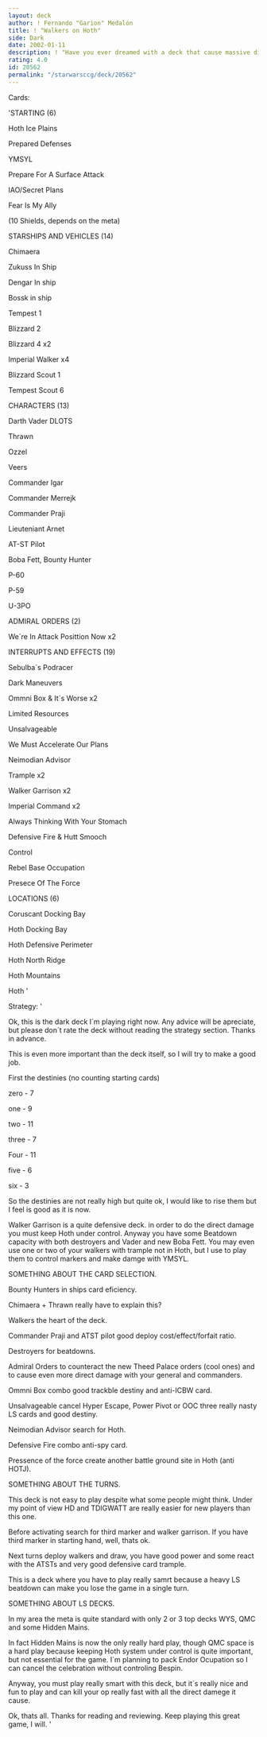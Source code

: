 ```yaml
---
layout: deck
author: ! Fernando "Garion" Medalón
title: ! "Walkers on Hoth"
side: Dark
date: 2002-01-11
description: ! "Have you ever dreamed with a deck that cause massive direct damage and good drains?. Well, then this is your deck."
rating: 4.0
id: 20562
permalink: "/starwarsccg/deck/20562"
---
```

Cards: 

'STARTING (6)

Hoth Ice Plains

Prepared Defenses

YMSYL

Prepare For A Surface Attack

IAO/Secret Plans

Fear Is My Ally

(10 Shields, depends on the meta)


STARSHIPS AND VEHICLES (14)

Chimaera

Zukuss In Ship

Dengar In ship

Bossk in ship

Tempest 1

Blizzard 2

Blizzard 4 x2

Imperial Walker x4

Blizzard Scout 1

Tempest Scout 6


CHARACTERS (13)

Darth Vader DLOTS

Thrawn

Ozzel

Veers

Commander Igar

Commander Merrejk

Commander Praji

Lieuteniant Arnet

AT-ST Pilot

Boba Fett, Bounty Hunter

P-60

P-59

U-3PO


ADMIRAL ORDERS (2)

We´re In Attack Posittion Now x2


INTERRUPTS AND EFFECTS (19)

Sebulba´s Podracer

Dark Maneuvers

Ommni Box & It´s Worse x2

Limited Resources

Unsalvageable

We Must Accelerate Our Plans

Neimodian Advisor

Trample x2

Walker Garrison x2

Imperial Command x2

Always Thinking With Your Stomach

Defensive Fire & Hutt Smooch

Control

Rebel Base Occupation

Presece Of The Force


LOCATIONS (6)

Coruscant Docking Bay

Hoth Docking Bay

Hoth Defensive Perimeter

Hoth North Ridge

Hoth Mountains

Hoth '

Strategy: '

Ok, this is the dark deck I´m playing right now. Any advice will be apreciate, but please don´t rate the deck without reading the strategy section. Thanks in advance.


This is even more important than the deck itself, so I will try to make a good job.


First the destinies (no counting starting cards)

zero - 7

one - 9

two - 11

three - 7

Four - 11

five - 6

six - 3


So the destinies are not really high but quite ok, I would like to rise them but I feel is good as it is now.


Walker Garrison is a quite defensive deck. in order to do the direct damage you must keep Hoth under control. Anyway you have some Beatdown capacity with both destroyers and Vader and new Boba Fett. You may even use one or two of your walkers with trample not in Hoth, but I use to play them to control markers and make damge with YMSYL.


SOMETHING ABOUT THE CARD SELECTION.

Bounty Hunters in ships card eficiency.

Chimaera + Thrawn really have to explain this?

Walkers the heart of the deck.

Commander Praji and ATST pilot good deploy cost/effect/forfait ratio. 

Destroyers for beatdowns.

Admiral Orders to counteract the new Theed Palace orders (cool ones) and to cause even more direct damage with your general and commanders.

Ommni Box combo good trackble destiny and anti-ICBW card.

Unsalvageable cancel Hyper Escape, Power Pivot or OOC three really nasty LS cards and good destiny.

Neimodian Advisor search for Hoth.

Defensive Fire combo anti-spy card.

Pressence of the force create another battle ground site in Hoth (anti HOTJ).


SOMETHING ABOUT THE TURNS.

This deck is not easy to play despite what some people might think. Under my point of view HD and TDIGWATT are really easier for new players than this one.

Before activating search for third marker and walker garrison. If you have third marker in starting hand, well, thats ok.

Next turns deploy walkers and draw, you have good power and some react with the ATSTs and very good defensive card trample.

This is a deck where you have to play really samrt because a heavy LS beatdown can make you lose the game in a single turn.


SOMETHING ABOUT LS DECKS.

In my area the meta is quite standard with only 2 or 3 top decks WYS, QMC and some Hidden Mains.

In fact Hidden Mains is now the only really hard play, though QMC space is a hard play because keeping Hoth system under control is quite important, but not essential for the game. I´m planning to pack Endor Ocupation so I can cancel the celebration without controling Bespin.

Anyway, you must play really smart with this deck, but it´s really nice and fun to play and can kill your op really fast with all the direct damege it cause.


Ok, thats all. Thanks for reading and reviewing. Keep playing this great game, I will. '

